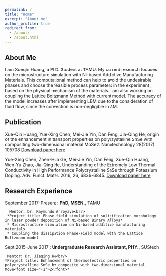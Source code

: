 ```yaml
---
permalink: /
title: "Home"
excerpt: "About me"
author_profile: true
redirect_from: 
  - /about/
  - /about.html
---
```


About Me
---------------
I am Xueqin Huang, a PhD. Student at TAMU. My current research focuses on the microstructure simulation with Ni-based Addictive Manufacturing Materials. This computational method can help to avoid the undesirable phases and choose the feasible process parameters in the experiment , based on the physical mechanism of the materials. I am also working on coupling the Lattice Boltzmann Method with current model. The accuracy of the model increases after implementing LBM due to the consideration of fluid flow, since the convection is non-negligible in AM. 

Publication
-------------
Xue-Qin Huang, Yue-Xing Chen, Mei-Jie Yin, Dan Feng, Jia-Qing He, origin of the enhancement in transport properties on polycrystalline SnSe with compositing two-dimensional material MoSe<font size="-1">2</font>. Nanotechnology 28(2017) 105708
[Download paper here](https://iopscience.iop.org/article/10.1088/1361-6528/aa55e3) 

Yue-Xing Chen, Zhen-Hua Ge, Mei-Jie Yin, Dan Feng, Xue-Qin Huang, Wen-Yu Zhao, Jia-Qing He, Understanding of the Extremely Low Thermal Conductivity in High Performance Polycrystalline SnSe through Potassium Doping. Adv. Funct. Mater. 2016, 26, 6836-6845. 
[Download paper here](https://onlinelibrary.wiley.com/doi/full/10.1002/adfm.201602652) 

Research Experience
---------

September 2017-Present 
:    **PhD, MSEN.**, TAMU

      Mentor: Dr. Raymundo Arroyave<br/>
     *Project title: Phase-field simulation of solidification morphology in laser powder deposition of Ni-based Binary Alloys*
     * Microstructure simulation on Ni-based additive manufacturing materials
     * Coupling the dissipation Phase-Field model with the Lattice Boltzmann model

Sept.2015-June 2017
:   **Undergraduate Research Assistant, PHY.**, SUStech

     Mentor: Dr. Jiaqing He<br/>
    *Project title: Enhancement of thermoelectric properties on polycrystalline SnSe by composite with two-dimensional material MoSe<font size="-1">2</font>*

